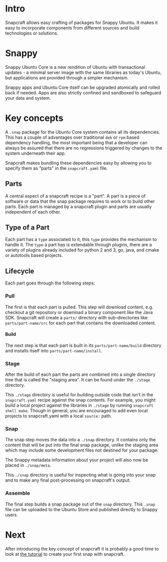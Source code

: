 # Intro

Snapcraft allows easy crafting of packages for Snappy Ubuntu. It makes it
easy to incorporate components from different sources and build technologies or
solutions.

# Snappy

Snappy Ubuntu Core is a new rendition of Ubuntu with transactional updates - a
minimal server image with the same libraries as today's Ubuntu, but
applications are provided through a simpler mechanism.

Snappy apps and Ubuntu Core itself can be upgraded atomically and rolled back
if needed. Apps are also strictly confined and sandboxed to safeguard your
data and system.

# Key concepts

A `.snap` package for the Ubuntu Core system contains all its
dependencies. This has a couple of advantages over traditional `deb` or
`rpm` based dependency handling, the most important being that a
developer can always be assured that there are no regressions triggered by
changes to the system underneath their app.

Snapcraft makes bundling these dependencies easy by allowing you to
specify them as "parts" in the `snapcraft.yaml` file.

## Parts

A central aspect of a snapcraft recipe is a "part". A part is a piece
of software or data that the snap package requires to work or to
build other parts. Each part is managed by a snapcraft plugin and parts
are usually independent of each other.

## Type of a Part

Each part has a `type` associated to it, this `type` provides the mechanism
to handle it. The `type` a part has is extendable through plugins, there are
a variety of plugins already included for python 2 and 3, go, java, and cmake or
autotools based projects.

## Lifecycle

Each part goes through the following steps:

### Pull

The first is that each part is pulled. This step will download
content, e.g. checkout a git repository or download a binary component
like the Java SDK. Snapcraft will create a `parts/` directory with
sub-directories like `parts/part-name/src` for each part that contains
the downloaded content.

#### Build

The next step is that each part is built in its `parts/part-name/build`
directory and installs itself into `parts/part-name/install`.

### Stage

After the build of each part the parts are combined into a single
directory tree that is called the "staging area". It can be found
under the `./stage` directory.

This `./stage` directory is useful for building outside code that isn't in the
`snapcraft.yaml` recipe against the snap contents. For example, you might build a
local project against the libraries in `./stage` by running
`snapcraft shell make`. Though in general, you are encouraged to add even local
projects to snapcraft.yaml with a local `source:` path.

### Snap

The snap step moves the data into a `./snap` directory. It contains only
the content that will be put into the final snap package, unlike the staging
area which may include some development files not destined for your package.

The Snappy metadata information about your project will also now be placed in
`./snap/meta`.

This `./snap` directory is useful for inspecting what is going into your snap
and to make any final post-processing on snapcraft's output.

### Assemble

The final step builds a snap package out of the `snap` directory. This `.snap` file
can be uploaded to the Ubuntu Store and published directly to Snappy users.

# Next

After introducing the key concept of snapcraft it is probably a good
time to look at [the tutorial](your-first-snap.md) to create your first snap
with snapcraft.
